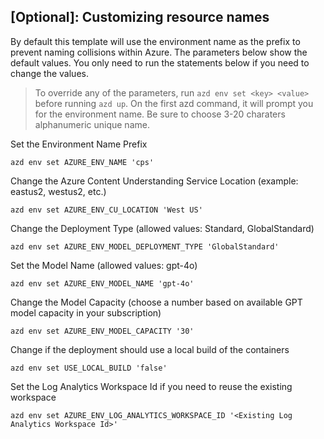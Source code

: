 ## [Optional]: Customizing resource names 

By default this template will use the environment name as the prefix to prevent naming collisions within Azure. The parameters below show the default values. You only need to run the statements below if you need to change the values. 


> To override any of the parameters, run `azd env set <key> <value>` before running `azd up`. On the first azd command, it will prompt you for the environment name. Be sure to choose 3-20 charaters alphanumeric unique name. 


Set the Environment Name Prefix
```shell
azd env set AZURE_ENV_NAME 'cps'
```

Change the Azure Content Understanding Service Location (example: eastus2, westus2, etc.)
```shell
azd env set AZURE_ENV_CU_LOCATION 'West US'
```

Change the Deployment Type (allowed values: Standard, GlobalStandard)
```shell
azd env set AZURE_ENV_MODEL_DEPLOYMENT_TYPE 'GlobalStandard'
```

Set the Model Name (allowed values: gpt-4o)
```shell
azd env set AZURE_ENV_MODEL_NAME 'gpt-4o'
```

Change the Model Capacity (choose a number based on available GPT model capacity in your subscription)
```shell
azd env set AZURE_ENV_MODEL_CAPACITY '30'
```

Change if the deployment should use a local build of the containers
```shell
azd env set USE_LOCAL_BUILD 'false'
```

Set the Log Analytics Workspace Id if you need to reuse the existing workspace
```shell
azd env set AZURE_ENV_LOG_ANALYTICS_WORKSPACE_ID '<Existing Log Analytics Workspace Id>'
```